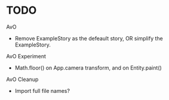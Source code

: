 # TODO

AvO
- Remove ExampleStory as the defeault story, OR simplify the ExampleStory.

AvO Experiment
- Math.floor() on App.camera transform, and on Entity.paint()

AvO Cleanup
- Import full file names?
